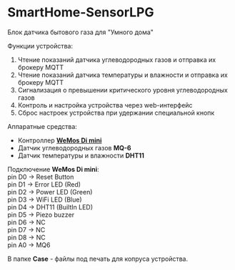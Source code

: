 # SmartHome-SensorLPG
Блок датчика бытового газа для "Умного дома"

Функции устройства:
1. Чтение показаний датчика углеводородных газов и отправка их брокеру MQTT
2. Чтение показаний датчика температуры и влажности и отправка их брокеру MQTT
3. Сигнализация о превышении критического уровня углеводородных газов
4. Контроль и настройка устройства через web-интерфейс
5. Сброс настроек устройства при удержании специальной кнопк

Аппаратные средства:
- Контроллер <strong><a href="https://wiki.wemos.cc/products:d1:d1_mini">WeMos Di mini</a></strong>
- Датчик углеводородных газов <strong>MQ-6</strong>
- Датчик температуры и влажности <strong>DHT11</strong>

Подключение <strong>WeMos Di mini</strong>:<br>
 pin D0 -> Reset Button<br>
 pin D1 -> Error LED (Red)<br>
 pin D2 -> Power LED (Green)<br>
 pin D3 -> WiFi LED (Blue)<br>
 pin D4 -> DHT11 (BuiltIn LED)<br>
 pin D5 -> Piezo buzzer<br>
 pin D6 -> NC<br>
 pin D7 -> NC<br>
 pin D8 -> NC<br>
 pin A0 -> MQ6<br>

В папке <strong>Case</strong> - файлы под печать для копруса устройства.
